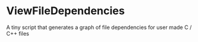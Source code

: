 # ViewFileDependencies
A tiny script that generates a graph of file dependencies for user made C / C++ files
